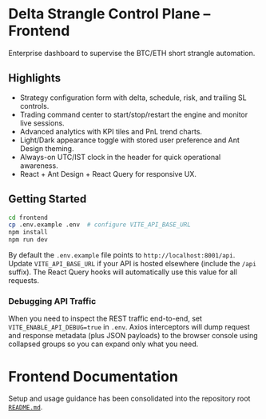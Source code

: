 # Delta Strangle Control Plane – Frontend

Enterprise dashboard to supervise the BTC/ETH short strangle automation.

## Highlights

- Strategy configuration form with delta, schedule, risk, and trailing SL controls.
- Trading command center to start/stop/restart the engine and monitor live sessions.
- Advanced analytics with KPI tiles and PnL trend charts.
- Light/Dark appearance toggle with stored user preference and Ant Design theming.
- Always-on UTC/IST clock in the header for quick operational awareness.
- React + Ant Design + React Query for responsive UX.

## Getting Started

```bash
cd frontend
cp .env.example .env  # configure VITE_API_BASE_URL
npm install
npm run dev
```

By default the `.env.example` file points to `http://localhost:8001/api`. Update `VITE_API_BASE_URL` if your API is hosted elsewhere (include the `/api` suffix). The React Query hooks will automatically use this value for all requests.

### Debugging API Traffic

When you need to inspect the REST traffic end-to-end, set `VITE_ENABLE_API_DEBUG=true` in `.env`. Axios interceptors will dump request and response metadata (plus JSON payloads) to the browser console using collapsed groups so you can expand only what you need.

# Frontend Documentation

Setup and usage guidance has been consolidated into the repository root [`README.md`](../README.md).
